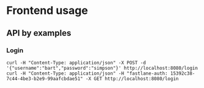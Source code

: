 # Frontend usage

## API by examples

### Login

```
curl -H "Content-Type: application/json" -X POST -d '{"username":"bart","password":"simpson"}' http://localhost:8080/login
curl -H "Content-Type: application/json" -H "fastlane-auth: 15392c38-7c44-4be3-b2e9-99aafcbdae51" -X GET http://localhost:8080/login
```